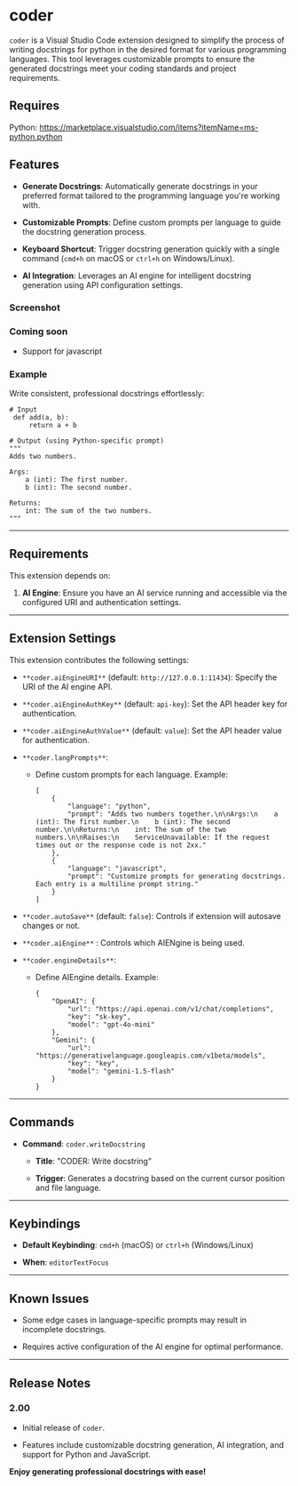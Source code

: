 coder
==================

`coder` is a Visual Studio Code extension designed to simplify the process of writing docstrings for python in the desired format for various programming languages. This tool leverages customizable prompts to ensure the generated docstrings meet your coding standards and project requirements.

Requires
--------

Python: https://marketplace.visualstudio.com/items?itemName=ms-python.python


Features
--------

-   **Generate Docstrings**: Automatically generate docstrings in your preferred format tailored to the programming language you're working with.

-   **Customizable Prompts**: Define custom prompts per language to guide the docstring generation process.

-   **Keyboard Shortcut**: Trigger docstring generation quickly with a single command (`cmd+h` on macOS or `ctrl+h` on Windows/Linux).

-   **AI Integration**: Leverages an AI engine for intelligent docstring generation using API configuration settings.


### Screenshot

### Coming soon

 - Support for javascript

### Example

Write consistent, professional docstrings effortlessly:

```
# Input
 def add(a, b):
     return a + b

# Output (using Python-specific prompt)
"""
Adds two numbers.

Args:
    a (int): The first number.
    b (int): The second number.

Returns:
    int: The sum of the two numbers.
"""
```

* * * * *

Requirements
------------

This extension depends on:

1.  **AI Engine**: Ensure you have an AI service running and accessible via the configured URI and authentication settings.

* * * * *

Extension Settings
------------------

This extension contributes the following settings:

-   `**coder.aiEngineURI**` (default: `http://127.0.0.1:11434`): Specify the URI of the AI engine API.

-   `**coder.aiEngineAuthKey**` (default: `api-key`): Set the API header key for authentication.

-   `**coder.aiEngineAuthValue**` (default: `value`): Set the API header value for authentication.

-   `**coder.langPrompts**`:

    -   Define custom prompts for each language. Example:

        ```
        [
            {
                "language": "python",
                "prompt": "Adds two numbers together.\n\nArgs:\n    a (int): The first number.\n    b (int): The second number.\n\nReturns:\n    int: The sum of the two numbers.\n\nRaises:\n    ServiceUnavailable: If the request times out or the response code is not 2xx."
            },
            {
                "language": "javascript",
                "prompt": "Customize prompts for generating docstrings. Each entry is a multiline prompt string."
            }
        ]
        ```

-   `**coder.autoSave**` (default: `false`): Controls if extension will autosave changes or not.

-   `**coder.aiEngine**` : Controls which AIENgine is being used.

-   `**coder.engineDetails**`:

    -   Define AIEngine details. Example:

        ```
        {
            "OpenAI": {
                "url": "https://api.openai.com/v1/chat/completions",
                "key": "sk-key",
                "model": "gpt-4o-mini"
            },
            "Gemini": {
                "url": "https://generativelanguage.googleapis.com/v1beta/models",
                "key": "key",
                "model": "gemini-1.5-flash"
            }
        }
        ```

* * * * *

Commands
--------

-   **Command**: `coder.writeDocstring`

    -   **Title**: "CODER: Write docstring"

    -   **Trigger**: Generates a docstring based on the current cursor position and file language.

* * * * *

Keybindings
-----------

-   **Default Keybinding**: `cmd+h` (macOS) or `ctrl+h` (Windows/Linux)

-   **When**: `editorTextFocus`

* * * * *

Known Issues
------------

-   Some edge cases in language-specific prompts may result in incomplete docstrings.

-   Requires active configuration of the AI engine for optimal performance.

* * * * *

Release Notes
-------------

### 2.00

-   Initial release of `coder`.

-   Features include customizable docstring generation, AI integration, and support for Python and JavaScript.


**Enjoy generating professional docstrings with ease!**